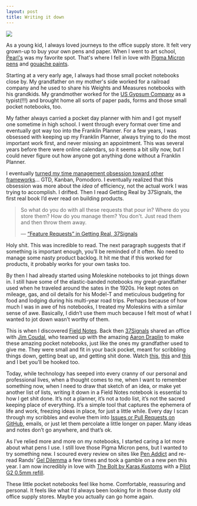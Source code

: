 ```yaml
---
layout: post
title: Writing it down
---
```


![](https://f.cloud.github.com/assets/4590/1701820/dcfd905c-6070-11e3-94f9-9bfce773f0c6.JPG)

As a young kid, I always loved journeys to the office supply store. It felt very grown-up to buy your own pens and paper.  When I went to art school, [Pearl's](http://www.pearlpaint.com/) was my favorite spot. That's where I fell in love with [Pigma Micron pens](http://www.pearlpaint.com/shop-Pigma-Micron-Pen_5919_5931.html) and [gouache paints](http://www.pearlpaint.com/shop-Winsor-&-Newton-Designer-Gouache_8994_8893.html).

Starting at a very early age, I always had those small pocket notebooks close by. My grandfather on my mother's side worked for a railroad company and he used to share his Weights and Measures notebooks with his grandkids. My grandmother worked for the [US Gypsum Company](http://en.wikipedia.org/wiki/USG_Corporation) as a typist(!!!) and brought home all sorts of paper pads, forms and  those small pocket notebooks, too.

My father always carried a pocket day planner with him and I got myself one sometime in high school. I went through every format over time and eventually got way too into the Franklin Planner. For a few years, I was obsessed with keeping up my Franklin Planner, always trying to do the most important work first, and never missing an appointment. This was several years before there were online calendars, so it seems a bit silly now, but I could never figure out how anyone got anything done without a Franklin Planner.

I eventually [turned my time management obsession toward other frameworks](http://emphaticsolutions.com/2011/07/01/the-ultimate-productivity-hack-having-kids.html)… GTD, Kanban, Pomodoro. I eventually realized that this obsession was more about the _idea_ of efficiency, not the actual work I was trying to accomplish. I drifted. Then I read Getting Real by 37Signals, the first real book I’d ever read on building products. 

> So what do you do with all these requests that pour in? Where do you store them? How do you manage them? You don't. Just read them and then throw them away.
>
> &mdash; [“Feature Requests” in Getting Real, 37Signals](http://gettingreal.37signals.com/ch05_Forget_Feature_Requests.php)

Holy shit. This was incredible to read. The next paragraph suggests that if something is important enough, you’ll be reminded of it often. No need to manage some nasty product backlog. It hit me that if this worked for products, it probably works for your own tasks too.

By then I had already started using Moleskine notebooks to jot things down in. I still have some of the elastic-banded notebooks my great-grandfather used when he traveled around the sates in the 1920s. He kept notes on mileage, gas, and oil details for his Model-T and meticulous budgeting for food and lodging during his multi-year road trips. Perhaps because of how much I was in awe of his notebooks, I treated my Moleskins with a similar sense of awe. Basically, I didn’t use them much because I felt most of what I wanted to jot down wasn’t worthy of them.

This is when I discovered [Field Notes](http://fieldnotesbrand.com/). Back then [37Signals](http://37signals.com/) shared an office with [Jim Coudal](http://coudal.com/), who teamed up with the amazing [Aaron Draplin](http://draplin.com/) to make these amazing pocket notebooks, just like the ones my grandfather used to give me. They were small and fit in your back pocket, meant for scribbling things down, getting beat up, and getting shit done. Watch [this](https://vimeo.com/47178197), [this](https://vimeo.com/17567585) and [this](https://vimeo.com/75224994) and I bet you’ll be hooked too.

Today, while technology has seeped into every cranny of our personal and professional lives, when a thought comes to me, when I want to remember something now, when I need to draw that sketch of an idea, or make yet another list of lists, writing it down in a Field Notes notebook is essential to how I get shit done. It’s not a planner, it’s not a todo list, it’s not the sacred keeping place of everything. It’s a simple tool that captures the ephemera of life and work, freezing ideas in place, for just a little while. Every day I scan through my scribbles and evolve them into [Issues or Pull Requests on GitHub](https://github.com/features), emails, or just let them percolate a little longer on paper. Many ideas and notes don’t go anywhere, and that’s ok.

As I’ve relied more and more on my notebooks, I started caring a lot more about  what pens I use. I still love those Pigma Micron pens, but I wanted to try something new. I scoured every review on sites like [Pen Addict](http://penaddict.com/)  and re-read Rands’ [Gel Dilemma](http://randsinrepose.com/archives/the-gel-dilemma/) a few times and took a gamble on a new pen this year. I am now incredibly in love with [The Bolt by Karas Kustoms](http://karaskustoms.com/pens/the-bolt-357.html) with a [Pilot G2 0.5mm refill](http://www.jetpens.com/Pilot-G-2-Gel-Ink-Pen-Refill-0.5-mm-Black-Pack-of-2/pd/1381).

These little pocket notebooks feel like home. Comfortable, reassuring and personal. It feels like what I’d always been looking for in those dusty old office supply stores. Maybe you actually can go home again.



